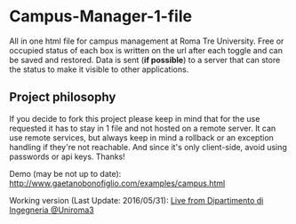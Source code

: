 # Campus-Manager-1-file
All in one html file for campus management at Roma Tre University. 
Free or occupied status of each box is written on the url after each toggle and can be saved and restored. Data is sent (**if possible**) to a server that can store the status to make it visible to other applications. 

## Project philosophy
If you decide to fork this project please keep in mind that for the use 
requested it has to stay in 1 file and not hosted on a remote server. 
It can use remote services, but always keep in mind a rollback or an 
exception handling if they're not reachable. And since it's only client-side, 
avoid using passwords or api keys. Thanks!

Demo (may be not up to date): http://www.gaetanobonofiglio.com/examples/campus.html

Working version (Last Update: 2016/05/31): [Live from Dipartimento di Ingegneria @Uniroma3](http://muglab.uniroma3.it/campus/campus.html)
